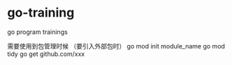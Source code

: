 # go-training
go program trainings


需要使用到包管理时候 （要引入外部包时）
go mod init module_name
go mod tidy
go get github.com/xxx